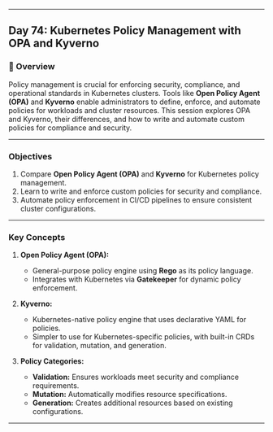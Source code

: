 ﻿---

## Day 74: Kubernetes Policy Management with OPA and Kyverno

### 📘 Overview

Policy management is crucial for enforcing security, compliance, and operational standards in Kubernetes clusters. Tools like **Open Policy Agent (OPA)** and **Kyverno** enable administrators to define, enforce, and automate policies for workloads and cluster resources. This session explores OPA and Kyverno, their differences, and how to write and automate custom policies for compliance and security.

---


### Objectives

1. Compare **Open Policy Agent (OPA)** and **Kyverno** for Kubernetes policy management.  
2. Learn to write and enforce custom policies for security and compliance.  
3. Automate policy enforcement in CI/CD pipelines to ensure consistent cluster configurations.  

---

### Key Concepts

1. **Open Policy Agent (OPA):**  
   - General-purpose policy engine using **Rego** as its policy language.  
   - Integrates with Kubernetes via **Gatekeeper** for dynamic policy enforcement.  

2. **Kyverno:**  
   - Kubernetes-native policy engine that uses declarative YAML for policies.  
   - Simpler to use for Kubernetes-specific policies, with built-in CRDs for validation, mutation, and generation.  

3. **Policy Categories:**  
   - **Validation:** Ensures workloads meet security and compliance requirements.  
   - **Mutation:** Automatically modifies resource specifications.  
   - **Generation:** Creates additional resources based on existing configurations.  

---
